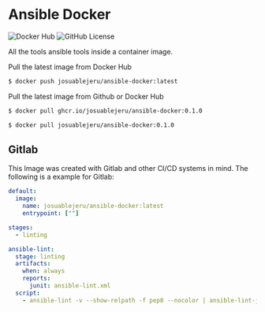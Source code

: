 # Ansible Docker

![Docker Hub](https://img.shields.io/docker/pulls/josuablejeru/ansible-docker?style=for-the-badge) ![GitHub License](https://img.shields.io/github/license/josuablejeru/ansible-docker?style=for-the-badge)

All the tools ansible tools inside a container image.

Pull the latest image from Docker Hub
```bash
$ docker push josuablejeru/ansible-docker:latest
```

Pull the latest image from Github or Docker Hub
```bash
$ docker pull ghcr.io/josuablejeru/ansible-docker:0.1.0
```
```bash
$ docker pull josuablejeru/ansible-docker:0.1.0
```


## Gitlab
This Image was created with Gitlab and other CI/CD systems in mind.
The following is a example for Gitlab:

```yaml
default:
  image: 
    name: josuablejeru/ansible-docker:latest
    entrypoint: [""]

stages:
  - linting

ansible-lint:
  stage: linting
  artifacts:
    when: always
    reports:
      junit: ansible-lint.xml
  script:
    - ansible-lint -v --show-relpath -f pep8 --nocolor | ansible-lint-junit -o ansible-lint.xml
```

